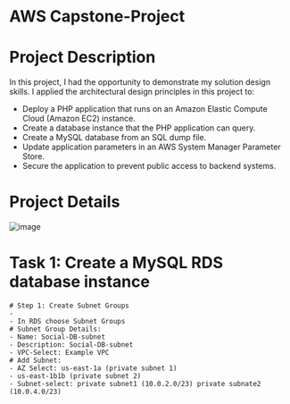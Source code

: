 # AWS Capstone-Project
# Project Description
In this project, I had the opportunity to demonstrate my solution design skills.
I applied the architectural design principles in this project to:
- Deploy a PHP application that runs on an Amazon Elastic Compute Cloud (Amazon EC2) instance.
- Create a database instance that the PHP application can query.
- Create a MySQL database from an SQL dump file.
- Update application parameters in an AWS System Manager Parameter Store.
- Secure the application to prevent public access to backend systems.
# Project Details
![image](https://github.com/moussa-sanou/Capstone-Project/assets/58495791/ed9283c3-3f60-45d1-807b-e38d249cd34c)
# Task 1: Create a MySQL RDS database instance
    # Step 1: Create Subnet Groups
    - 
    - In RDS choose Subnet Groups
    # Subnet Group Details:
    - Name: Social-DB-subnet
    - Description: Social-DB-subnet
    - VPC-Select: Example VPC
    # Add Subnet:
    - AZ Select: us-east-1a (private subnet 1)
    - us-east-1b1b (private subnet 2)
    - Subnet-select: private subnet1 (10.0.2.0/23) private subnate2 (10.0.4.0/23)


